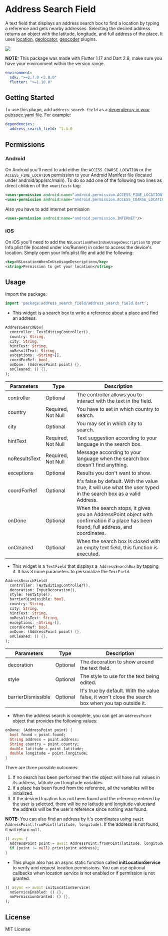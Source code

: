 # Address Search Field

A text field that displays an address search box to find a location by typing a reference and gets nearby addresses. Selecting the desired address returns an object with the latitude, longitude, and full address of the place.
It uses [location](https://pub.dev/packages/location), [geolocator](https://pub.dev/packages/geolocator), [geocoder](https://pub.dev/packages/geocoder) plugins.

![](https://raw.githubusercontent.com/JosLuna98/address_search_field/master/screenshot/untitled.gif)

**NOTE:** This package was made with Flutter 1.17 and Dart 2.8, make sure you have your environment within the version range.
```yaml
environment:
  sdk: ">=2.7.0 <3.0.0"
  flutter: ">=1.10.0"
```

## Getting Started

To use this plugin, add `address_search_field` as a [dependency in your pubspec.yaml file](https://flutter.io/platform-plugins/). For example:

```yaml
dependencies:
  address_search_field: ^1.4.0
```

## Permissions

### Android

On Android you'll need to add either the `ACCESS_COARSE_LOCATION` or the `ACCESS_FINE_LOCATION` permission to your Android Manifest file (located under android/app/src/main). To do so add one of the following two lines as direct children of the `<manifest>` tag:

``` xml
<uses-permission android:name="android.permission.ACCESS_FINE_LOCATION" />
<uses-permission android:name="android.permission.ACCESS_COARSE_LOCATION" />
```
Also you have to add internet permission
``` xml
<uses-permission android:name="android.permission.INTERNET"/>
```

### iOS

On iOS you'll need to add the `NSLocationWhenInUseUsageDescription` to your Info.plist file (located under ios/Runner) in order to access the device's location. Simply open your Info.plist file and add the following:

``` xml
<key>NSLocationWhenInUseUsageDescription</key>
<string>Permission to get your location</string>
```

## Usage

Import the package:
```dart
import 'package:address_search_field/address_search_field.dart';
```

* This widget is a search box to write a reference about a place and find an address.

```dart
AddressSearchBox(
  controller: TextEditingController(),
  country: String,
  city: String,
  hintText: String,
  noResultText: String,
  exceptions: <String>[],
  coordForRef: bool,
  onDone: (AddressPoint point) {},
  onCleaned: () {},
);
```

| Parameters | Type | Description |
|------------|------|-------------|
| controller | Optional | The controller allows you to interact with the text in the field. |
| country | Required, Not Null | You have to set in which country to search. |
| city | Optional | You may set in which city to search. |
| hintText | Required, Not Null | Text suggestion according to your language in the search box. |
| noResultsText | Required, Not Null | Message according to your language when the search box doesn't find anything. |
| exceptions | Optional| Results you don't want to show. |
| coordForRef | Optional | It's false by default. With the value true, it will use what the user typed in the search box as a valid Address. |
| onDone | Optional | When the search stops, it gives you an AddressPoint object with confirmation if a place has been found, full address, and coordinates. |
| onCleaned | Optional | When the search box is closed with an empty text field, this function is executed. |

* This widget is a `TextField` that displays a` AddressSearchBox` by tapping it. It has 3 more parameters to personalize the `TextField`.

```dart
AddressSearchField(
  controller: TextEditingController(),
  decoration: InputDecoration(),
  style: TextStyle(),
  barrierDismissible: bool,
  country: String,
  city: String,
  hintText: String,
  noResultsText: String,
  exceptions: <String>[],
  coordForRef: bool,
  onDone: (AddressPoint point) {},
  onCleaned: () {},
);
```

| Parameters | Type | Description |
|------------|------|-------------|
| decoration | Optional | The decoration to show around the text field. |
| style | Optional | The style to use for the text being edited. |
| barrierDismissible | Optional | It's true by default. With the value false, it won't close the search box when you tap outside it. |

* When the address search is complete, you can get an `AddressPoint` object that provides the following values:

```dart
onDone: (AddressPoint point) {
  bool found = point.found;
  String address = point.address;
  String country = point.country;
  double latitude = point.latitude;
  double longitude = point.longitude;
}
```

There are three possible outcomes:
1. If no search has been performed then the object will have null values ​​in its address, latitude and longitude variables.
2. If a place has been found from the reference, all the variables will be initialized.
3. If the desired location has not been found and the reference entered by the user is selected, there will be no latitude and longitude values ​​and the address will be the user's reference since nothing was found.

**NOTE:** You can also find an address by it's coordinates using `await AddressPoint.fromPoint(latitude, longitude)`. If the address is not found, it will return `null`.

```dart
() async {
  AddressPoint point = await AddressPoint.fromPoint(latitude, longitude);
  if (point != null) print(point.address);
}
```

* This plugin also has an async static function called **initLocationService** to verify and request location permissions. You can use optional callbacks when location service is not enabled or if permission is not granted.

```dart
() async => await initLocationService(
  noServiceEnabled: () {},
  noPermissionGranted: () {},
);
```

##  License

MIT License
